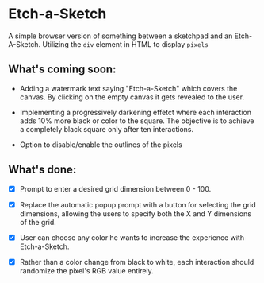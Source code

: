 # Etch-a-Sketch
A simple browser version of something between a sketchpad and an Etch-A-Sketch.
Utilizing the `div` element in HTML to display `pixels`


## What's coming soon:
* Adding a watermark text saying "Etch-a-Sketch" which covers the canvas. By clicking on the empty canvas it gets revealed to the user.

* Implementing a progressively darkening effetct where each interaction adds 10% more black or color to the square. The objective is to achieve a completely black square only after ten interactions.

* Option to disable/enable the outlines of the pixels


## What's done:
* [X] Prompt to enter a desired grid dimension between 0 - 100.

* [X] Replace the automatic popup prompt with a button for selecting the grid dimensions, allowing the users to specify both the X and Y dimensions of the grid.

* [X] User can choose any color he wants to increase the experience with Etch-a-Sketch.
* [X] Rather than a color change from black to white, each interaction should randomize the pixel's RGB value entirely.